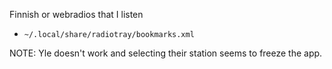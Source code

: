 Finnish or webradios that I listen

* `~/.local/share/radiotray/bookmarks.xml`

NOTE: Yle doesn't work and selecting their station seems to freeze the app.
